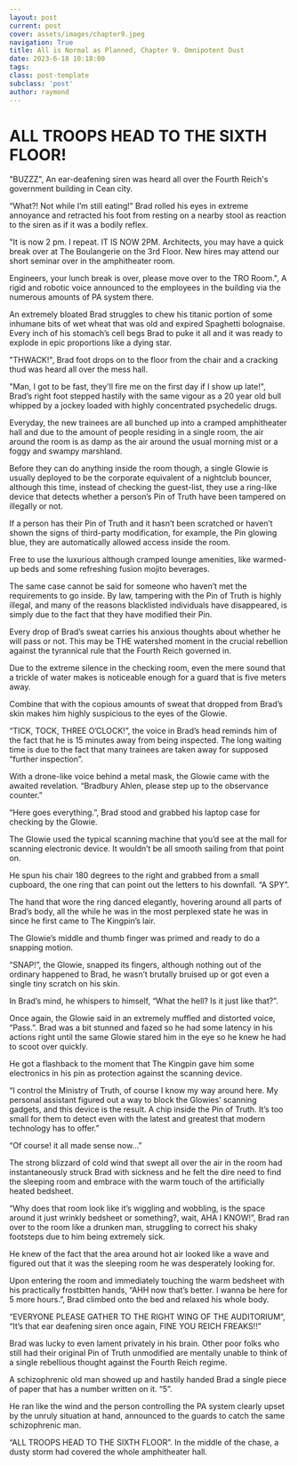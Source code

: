 ```yaml
---
layout: post
current: post
cover: assets/images/chapter9.jpeg
navigation: True
title: All is Normal as Planned, Chapter 9. Omnipotent Dust
date: 2023-6-18 10:18:00
tags:
class: post-template
subclass: 'post'
author: raymond
---
```

# ALL TROOPS HEAD TO THE SIXTH FLOOR!

"BUZZZ", An ear-deafening siren was heard all over the Fourth Reich's government building in Cean city. 

“What?! Not while I’m still eating!” Brad rolled his eyes in extreme annoyance and retracted his foot from resting on a nearby stool as reaction to the siren as if it was a bodily reflex.

"It is now 2 pm. I repeat. IT IS NOW 2PM. Architects, you may have a quick break over at The Boulangerie on the 3rd Floor. New hires may attend our short seminar over in the amphitheater room. 

Engineers, your lunch break is over, please move over to the TRO Room.", A rigid and robotic voice announced to the employees in the building via the numerous amounts of PA system there. 

An extremely bloated Brad struggles to chew his titanic portion of some inhumane bits of wet wheat that was old and expired Spaghetti bolognaise. Every inch of his stomach’s cell begs Brad to puke it all and it was ready to explode in epic proportions like a dying star. 

"THWACK!", Brad foot drops on to the floor from the chair and a cracking thud was heard all over the mess hall.

"Man, I got to be fast, they'll fire me on the first day if I show up late!", Brad’s right foot stepped hastily with the same vigour as a 20 year old bull whipped by a jockey loaded with highly concentrated psychedelic drugs.

Everyday, the new trainees are all bunched up into a cramped amphitheater hall and due to the amount of people residing in a single room, the air around the room is as damp as the air around the usual morning mist or a foggy and swampy marshland. 

Before they can do anything inside the room though, a single Glowie is usually deployed to be the corporate equivalent of a nightclub bouncer, although this time, instead of checking the guest-list, they use a ring-like device that detects whether a person’s Pin of Truth have been tampered on illegally or not. 

If a person has their Pin of Truth and it hasn’t been scratched or haven’t shown the signs of third-party modification, for example, the Pin glowing blue, they are automatically allowed access inside the room.

Free to use the luxurious although cramped lounge amenities, like warmed-up beds and some refreshing fusion mojito beverages.

The same case cannot be said for someone who haven’t met the requirements to go inside. By law, tampering with the Pin of Truth is highly illegal, and many of the reasons blacklisted individuals have disappeared, is simply due to the fact that they have modified their Pin.

Every drop of Brad’s sweat carries his anxious thoughts about whether he will pass or not. This may be THE watershed moment in the crucial rebellion against the tyrannical rule that the Fourth Reich governed in. 

Due to the extreme silence in the checking room, even the mere sound that a trickle of water makes is noticeable enough for a guard that is five meters away.

Combine that with the copious amounts of sweat that dropped from Brad’s skin makes him highly suspicious to the eyes of the Glowie.

“TICK, TOCK, THREE O’CLOCK!”, the voice in Brad’s head reminds him of the fact that he is 15 minutes away from being inspected. The long waiting time is due to the fact that many trainees are taken away for supposed “further inspection”.

With a drone-like voice behind a metal mask, the Glowie came with the awaited revelation. “Bradbury Ahlen, please step up to the observance counter.”

“Here goes everything.”, Brad stood and grabbed his laptop case for checking by the Glowie.

The Glowie used the typical scanning machine that you’d see at the mall for scanning electronic device. It wouldn’t be all smooth sailing from that point on.

He spun his chair 180 degrees to the right and grabbed from a small cupboard, the one ring that can point out the letters to his downfall. “A SPY”.

The hand that wore the ring danced elegantly, hovering around all parts of Brad’s body, all the while he was in the most perplexed state he was in since he first came to The Kingpin’s lair. 

The Glowie’s middle and thumb finger was primed and ready to do a snapping motion.

“SNAP!”, the Glowie, snapped its fingers, although nothing out of the ordinary happened to Brad, he wasn’t brutally bruised up or got even a single tiny scratch on his skin.

In Brad’s mind, he whispers to himself, “What the hell? Is it just like that?”.

Once again, the Glowie said in an extremely muffled and distorted voice, “Pass.”. Brad was a bit stunned and fazed so he had some latency in his actions right until the same Glowie stared him in the eye so he knew he had to scoot over quickly. 

He got a flashback to the moment that The Kingpin gave him some electronics in his pin as protection against the scanning device.

“I control the Ministry of Truth, of course I know my way around here. My personal assistant figured out a way to block the Glowies’ scanning gadgets, and this device is the result. A chip inside the Pin of Truth. It’s too small for them to detect even with the latest and greatest that modern technology has to offer.”

“Of course! it all made sense now…”

The strong blizzard of cold wind that swept all over the air in the room had instantaneously struck Brad with sickness and he felt the dire need to find the sleeping room and embrace with the warm touch of the artificially heated bedsheet.

“Why does that room look like it’s wiggling and wobbling, is the space around it just wrinkly bedsheet or something?, wait, AHA I KNOW!”, Brad ran over to the room like a drunken man, struggling to correct his shaky footsteps due to him being extremely sick.

He knew of the fact that the area around hot air looked like a wave and figured out that it was the sleeping room he was desperately looking for. 

Upon entering the room and immediately touching the warm bedsheet with his practically frostbitten hands, “AHH now that’s better. I wanna be here for 5 more hours.”, Brad climbed onto the bed and relaxed his whole body.

“EVERYONE PLEASE GATHER TO THE RIGHT WING OF THE AUDITORIUM”, 
“It’s that ear deafening siren once again, FINE YOU REICH FREAKS!!”

Brad was lucky to even lament privately in his brain. Other poor folks who still had their original Pin of Truth unmodified are mentally unable to think of a single rebellious thought against the Fourth Reich regime.

A schizophrenic old man showed up and hastily handed Brad a single piece of paper that has a number written on it. “5”.

He ran like the wind and the person controlling the PA system clearly upset by the unruly situation at hand, announced to the guards to catch the same schizophrenic man.

“ALL TROOPS HEAD TO THE SIXTH FLOOR”.
In the middle of the chase, a dusty storm had covered the whole amphitheater hall.
